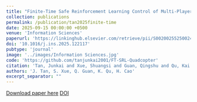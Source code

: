 ```yaml
---
title: "Finite-Time Safe Reinforcement Learning Control of Multi-Player Nonzero-Sum Game for Quadcopter Systems"
collection: publications
permalink: /publication/tan2025finite-time
date: 2025-09-15 00:00:00 +0500
venue: 'Information Sciences'
paperurl: 'https://linkinghub.elsevier.com/retrieve/pii/S002002552500249X'
doi: '10.1016/j.ins.2025.122117'
pubtype: 'journal'
image: '../images/Information Sciences.jpg'
code: 'https://github.com/tanjunkai2001/FT-SRL-Quadcopter'
citation: 'Tan, Junkai and Xue, Shuangsi and Guan, Qingshu and Qu, Kai and Cao, Hui (2025). Finite-Time Safe Reinforcement Learning Control of Multi-Player Nonzero-Sum Game for Quadcopter Systems. Information Sciences.'
authors: 'J. Tan, S. Xue, Q. Guan, K. Qu, H. Cao'
excerpt_separator: ""
---
```

[Download paper here](https://linkinghub.elsevier.com/retrieve/pii/S002002552500249X)
[DOI](10.1016/j.ins.2025.122117)